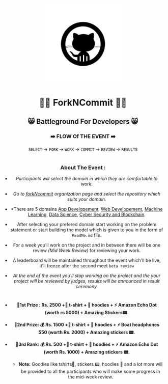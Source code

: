 <div align="center">
  <img src="https://github.com/forkNcommit2021/forkNcommit2021/blob/main/WhatsApp%20Image%202021-03-14%20at%2012.55.05.jpeg"  width="250" height="250"/>

	
	
	
# 👨‍💻 **ForkNCommit** 👨‍💻


## 😸 Battleground For Developers 😸



### ➡️ FLOW Of THE EVENT ➡️


`SELECT` -> `FORK` -> `WORK` -> `COMMIT` -> `REVIEW` -> `RESULTS` 

#
	
### About The Event :


- *Participants will select the domain in which they are comfortable to work.*

- *Go to [forkNcommit](https://github.com/forkNcommit2021) organization page and select the repository which suits your domain.*

- *There are 5️ domains [App Developement](https://github.com/forkNcommit2021/Android), [Web Developement](https://github.com/forkNcommit2021/WebDev), [Machine Learning](https://github.com/forkNcommit2021/MachineLearning), [Data Science](), [Cyber Security and Blockchain]().

- After selecting your prefered domain start working on the problem statement or start building the model which is given to you in the form of `ReadMe.md` file.

- For a week you'll work on the project and in between there will be one review _(Mid Week Review)_ for reviewing your work.

- A leaderboard will be maintained throughout the event which'll be live, it'll freeze after the second meet `beta review`

- *At the end of the event you'll stop working on the project and the your project will be reviewed by judges, results will be announced in result ceremony.* 

#
	
 - **🥇1st Prize : Rs. 2500 +👕 t-shirt + 🧥  hoodies + ⚡ Amazon Echo Dot (worth rs 5000) + Amazing Stickers📟.**
 - **🥈2nd Prize: 💰 Rs. 1500 +👕 t-shirt + 🧥  hoodies + ⚡ Boat headphones 550 (worth Rs. 2000) + Amazing stickers 📟.**
 - **🥉3rd Rank: 💰 Rs. 500 +👕 t-shirt + 🧥  hoodies + ⚡ Amazon Echo Dot (worth Rs. 1000) + Amazing stickers 📟.** 
	<br>

	- **Note:** Goodies like tshirts👕, stickers 📟, hoodies 🧥 and a lot more will be provided to all the participants who will make some progress in the mid-week review.
       
	

</div>
